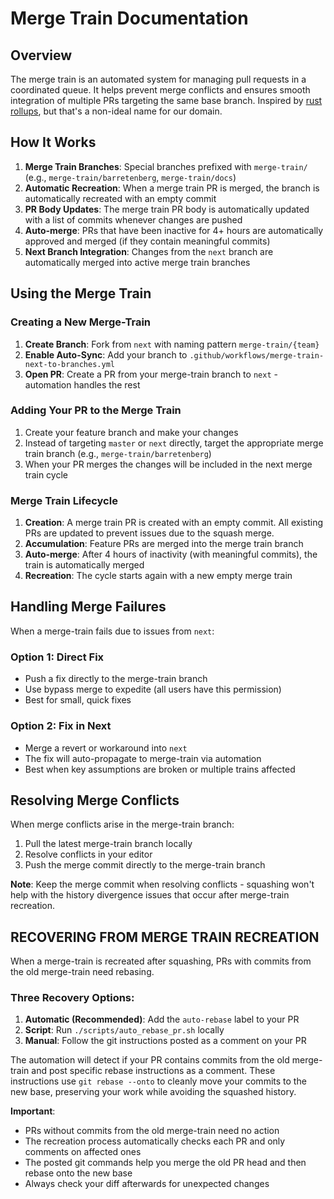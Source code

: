 # Merge Train Documentation

## Overview

The merge train is an automated system for managing pull requests in a coordinated queue. It helps prevent merge conflicts and ensures smooth integration of multiple PRs targeting the same base branch.
Inspired by [rust rollups](https://forge.rust-lang.org/release/rollups.html), but that's a non-ideal name for our domain.

## How It Works

1. **Merge Train Branches**: Special branches prefixed with `merge-train/` (e.g., `merge-train/barretenberg`, `merge-train/docs`)
2. **Automatic Recreation**: When a merge train PR is merged, the branch is automatically recreated with an empty commit
3. **PR Body Updates**: The merge train PR body is automatically updated with a list of commits whenever changes are pushed
4. **Auto-merge**: PRs that have been inactive for 4+ hours are automatically approved and merged (if they contain meaningful commits)
5. **Next Branch Integration**: Changes from the `next` branch are automatically merged into active merge train branches

## Using the Merge Train

### Creating a New Merge-Train

1. **Create Branch**: Fork from `next` with naming pattern `merge-train/{team}`
2. **Enable Auto-Sync**: Add your branch to `.github/workflows/merge-train-next-to-branches.yml`
3. **Open PR**: Create a PR from your merge-train branch to `next` - automation handles the rest

### Adding Your PR to the Merge Train

1. Create your feature branch and make your changes
2. Instead of targeting `master` or `next` directly, target the appropriate merge train branch (e.g., `merge-train/barretenberg`)
3. When your PR merges the changes will be included in the next merge train cycle

### Merge Train Lifecycle

1. **Creation**: A merge train PR is created with an empty commit. All existing PRs are updated to prevent issues due to the squash merge.
2. **Accumulation**: Feature PRs are merged into the merge train branch
3. **Auto-merge**: After 4 hours of inactivity (with meaningful commits), the train is automatically merged
4. **Recreation**: The cycle starts again with a new empty merge train

## Handling Merge Failures

When a merge-train fails due to issues from `next`:

### Option 1: Direct Fix
- Push a fix directly to the merge-train branch
- Use bypass merge to expedite (all users have this permission)
- Best for small, quick fixes

### Option 2: Fix in Next
- Merge a revert or workaround into `next`
- The fix will auto-propagate to merge-train via automation
- Best when key assumptions are broken or multiple trains affected

## Resolving Merge Conflicts

When merge conflicts arise in the merge-train branch:

1. Pull the latest merge-train branch locally
2. Resolve conflicts in your editor
3. Push the merge commit directly to the merge-train branch

**Note**: Keep the merge commit when resolving conflicts - squashing won't help with the history divergence issues that occur after merge-train recreation.

## RECOVERING FROM MERGE TRAIN RECREATION

When a merge-train is recreated after squashing, PRs with commits from the old merge-train need rebasing.

### Three Recovery Options:

1. **Automatic (Recommended)**: Add the `auto-rebase` label to your PR
2. **Script**: Run `./scripts/auto_rebase_pr.sh` locally
3. **Manual**: Follow the git instructions posted as a comment on your PR

The automation will detect if your PR contains commits from the old merge-train and post specific rebase instructions as a comment. These instructions use `git rebase --onto` to cleanly move your commits to the new base, preserving your work while avoiding the squashed history.

**Important**: 
- PRs without commits from the old merge-train need no action
- The recreation process automatically checks each PR and only comments on affected ones
- The posted git commands help you merge the old PR head and then rebase onto the new base
- Always check your diff afterwards for unexpected changes

